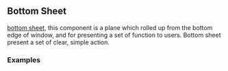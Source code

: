 ## Bottom Sheet

[bottom sheet](https://material.google.com/components/bottom-sheets.html), this component is a plane which rolled up from the bottom edge of window, and for presenting a set of function to users. Bottom sheet present a set of clear, simple action.

### Examples
